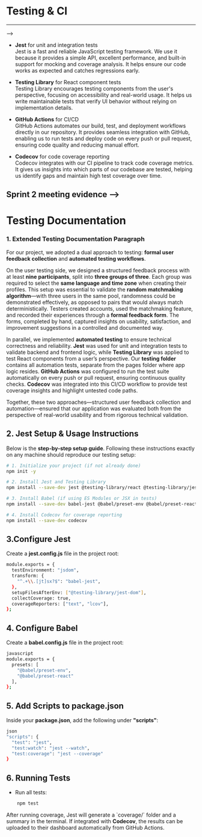 # Testing & CI


  <!-- ![Sprint Planning Screenshot](../../images/testingfront.png)

<!-- - **Jest** for unit and integration tests  
    Jest is a fast and reliable JavaScript testing framework. We use it because it provides a simple API, excellent performance, and built-in support for mocking and coverage analysis. It helps ensure our code works as expected and catches regressions early.

- **Testing Library** for React component tests  
    Testing Library encourages testing components from the user's perspective, focusing on accessibility and real-world usage. It helps us write maintainable tests that verify UI behavior without relying on implementation details.

- **GitHub Actions** for CI/CD  
    GitHub Actions automates our build, test, and deployment workflows directly in our repository. It provides seamless integration with GitHub, enabling us to run tests and deploy code on every push or pull request, ensuring code quality and reducing manual effort.

- **Codecov** for code coverage reporting  
    Codecov integrates with our CI pipeline to track code coverage metrics. It gives us insights into which parts of our codebase are tested, helping us identify gaps and maintain high test coverage over time. -->

---


<!-- ## Sprint 2 meeting evidence --> -->
  <!-- ![Sprint Planning Screenshot](../../images/testingpart1.png)
  ![Sprint Planning Screenshot](../../images/testingpart2.png)
  ![Sprint Planning Screenshot](../../images/testingpart3.png)
<img width="919" height="713" alt="image" src="https://github.com/user-attachments/assets/356e7b11-e94d-40e8-bcd0-7df9e424420c" /> -->





- **Jest** for unit and integration tests  
  Jest is a fast and reliable JavaScript testing framework. We use it because it provides a simple API, excellent performance, and built-in support for mocking and coverage analysis. It helps ensure our code works as expected and catches regressions early.

- **Testing Library** for React component tests  
  Testing Library encourages testing components from the user's perspective, focusing on accessibility and real-world usage. It helps us write maintainable tests that verify UI behavior without relying on implementation details.

- **GitHub Actions** for CI/CD  
  GitHub Actions automates our build, test, and deployment workflows directly in our repository. It provides seamless integration with GitHub, enabling us to run tests and deploy code on every push or pull request, ensuring code quality and reducing manual effort.

- **Codecov** for code coverage reporting  
  Codecov integrates with our CI pipeline to track code coverage metrics. It gives us insights into which parts of our codebase are tested, helping us identify gaps and maintain high test coverage over time.





## Sprint 2 meeting evidence -->

# Testing Documentation

### 1. Extended Testing Documentation Paragraph

For our project, we adopted a dual approach to testing: **formal user feedback collection** and **automated testing workflows**.

On the user testing side, we designed a structured feedback process with at least **nine participants**, split into **three groups of three**. Each group was required to select the **same language and time zone** when creating their profiles. This setup was essential to validate the **random matchmaking algorithm**—with three users in the same pool, randomness could be demonstrated effectively, as opposed to pairs that would always match deterministically. Testers created accounts, used the matchmaking feature, and recorded their experiences through a **formal feedback form**. The forms, completed by hand, captured insights on usability, satisfaction, and improvement suggestions in a controlled and documented way.

In parallel, we implemented **automated testing** to ensure technical correctness and reliability. **Jest** was used for unit and integration tests to validate backend and frontend logic, while **Testing Library** was applied to test React components from a user’s perspective. Our **testing folder** contains all automation tests, separate from the pages folder where app logic resides. **GitHub Actions** was configured to run the test suite automatically on every push or pull request, ensuring continuous quality checks. **Codecov** was integrated into this CI/CD workflow to provide test coverage insights and highlight untested code paths.

Together, these two approaches—structured user feedback collection and automation—ensured that our application was evaluated both from the perspective of real-world usability and from rigorous technical validation.





## 2. Jest Setup & Usage Instructions

Below is the **step-by-step setup guide**. Following these instructions exactly on any machine should reproduce our testing setup:

```bash
# 1. Initialize your project (if not already done)
npm init -y
```

```bash
# 2. Install Jest and Testing Library
npm install --save-dev jest @testing-library/react @testing-library/jest-dom
```

```bash
# 3. Install Babel (if using ES Modules or JSX in tests)
npm install --save-dev babel-jest @babel/preset-env @babel/preset-react
```

```bash
# 4. Install Codecov for coverage reporting
npm install --save-dev codecov
```

## 3.Configure Jest
Create a **jest.config.js** file in the project root:
```bash
module.exports = {
  testEnvironment: "jsdom",
  transform: {
    "^.+\\.[jt]sx?$": "babel-jest",
  },
  setupFilesAfterEnv: ["@testing-library/jest-dom"],
  collectCoverage: true,
  coverageReporters: ["text", "lcov"],
};
```



## 4. Configure Babel

Create a **babel.config.js** file in the project root:

```bash
javascript
module.exports = {
  presets: [
    "@babel/preset-env",
    "@babel/preset-react"
  ],
};
```

## 5. Add Scripts to package.json

Inside your **package.json**, add the following under **"scripts"**:

```bash
json
"scripts": {
  "test": "jest",
  "test:watch": "jest --watch",
  "test:coverage": "jest --coverage"
}
```

## 6. Running Tests

* Run all tests:

```bash
    npm test
```

After running coverage, Jest will generate a \`coverage/\` folder and a summary in the terminal. If integrated with **Codecov**, the results can be uploaded to their dashboard automatically from GitHub Actions.














